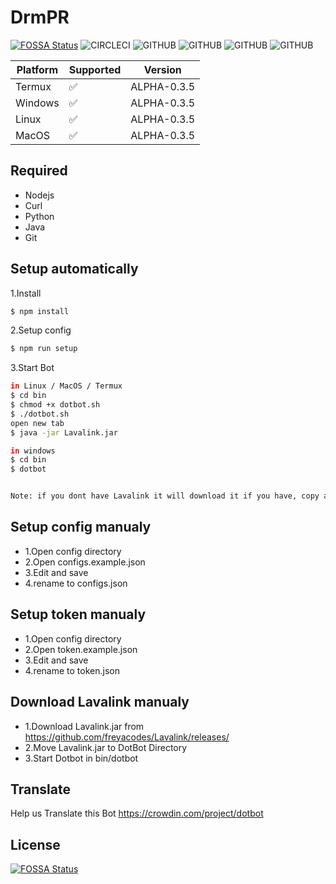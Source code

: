 # DrmPR
[![FOSSA Status](https://app.fossa.com/api/projects/git%2Bgithub.com%2FDemuraAIdev%2FDotBot.svg?type=shield)](https://app.fossa.com/projects/git%2Bgithub.com%2FDemuraAIdev%2FDotBot?ref=badge_shield)
![CIRCLECI](https://img.shields.io/circleci/build/github/DemuraAIdev/DotBot/main?token=cbd5a7f2ea7519ca002178b3830781880caa613a)
![GITHUB](https://img.shields.io/github/license/DemuraAIdev/DotBot)
![GITHUB](https://img.shields.io/github/downloads/DemuraAIdev/DotBot/total)
![GITHUB](https://img.shields.io/github/package-json/v/DemuraAIdev/DotBot)
![GITHUB](https://img.shields.io/website?url=https%3A%2F%2Fdotbotwebsite.demuraaidev.repl.co%2F)

| Platform | Supported          | Version |
| ------- | ------------------ | ------- |
| Termux   | :white_check_mark: | ALPHA-0.3.5        |
| Windows   | :white_check_mark: | ALPHA-0.3.5        |
| Linux   | :white_check_mark: | ALPHA-0.3.5        |
| MacOS   | :white_check_mark: | ALPHA-0.3.5        |

## Required
- Nodejs
- Curl
- Python
- Java
- Git

## Setup automatically
1.Install
```sh
$ npm install
```
2.Setup config
```sh
$ npm run setup
```
3.Start Bot
```sh
in Linux / MacOS / Termux
$ cd bin
$ chmod +x dotbot.sh
$ ./dotbot.sh
open new tab
$ java -jar Lavalink.jar

in windows
$ cd bin
$ dotbot


Note: if you dont have Lavalink it will download it if you have, copy and paste in DotBot directory
```

## Setup config manualy
- 1.Open config directory
- 2.Open configs.example.json
- 3.Edit and save
- 4.rename to configs.json

## Setup token manualy
- 1.Open config directory
- 2.Open token.example.json
- 3.Edit and save
- 4.rename to token.json

## Download Lavalink manualy
- 1.Download Lavalink.jar from https://github.com/freyacodes/Lavalink/releases/
- 2.Move Lavalink.jar to DotBot Directory
- 3.Start Dotbot in bin/dotbot

## Translate
Help us Translate this Bot
https://crowdin.com/project/dotbot

## License
[![FOSSA Status](https://app.fossa.com/api/projects/git%2Bgithub.com%2FDemuraAIdev%2FDotBot.svg?type=large)](https://app.fossa.com/projects/git%2Bgithub.com%2FDemuraAIdev%2FDotBot?ref=badge_large)